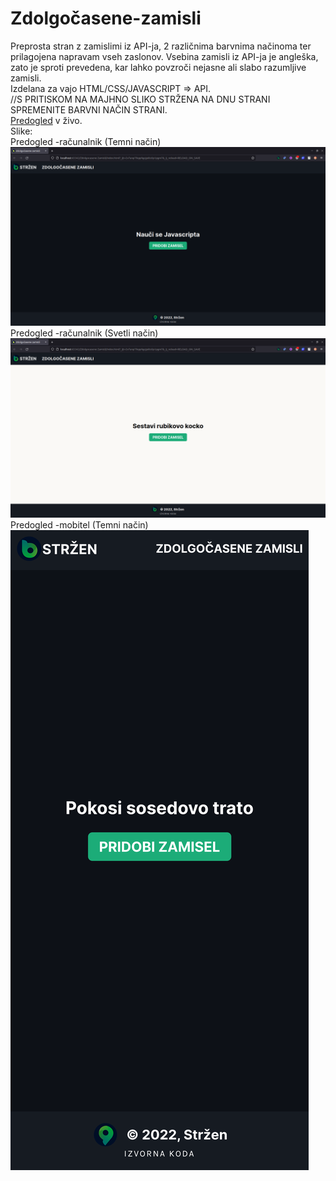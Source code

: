 # Zdolgočasene-zamisli
Preprosta stran z zamislimi iz API-ja, 2 različnima barvnima načinoma ter prilagojena napravam vseh zaslonov.
Vsebina zamisli iz API-ja je angleška, zato je sproti prevedena, kar lahko povzroči nejasne ali slabo razumljive zamisli.<br>
Izdelana za vajo HTML/CSS/JAVASCRIPT => API.<br>
//S PRITISKOM NA MAJHNO SLIKO STRŽENA NA DNU STRANI SPREMENITE <bold>BARVNI NAČIN STRANI</bold>.
<br>
<a href="https://zamisli.strzen.si">Predogled</a> v živo.
<br>
Slike:
<br>
Predogled -računalnik (Temni način)
<br>
<img src="./slike-predogled/Zamisli-racunalnik-temno.png" alt="Zamisli - Računalnik - Temni način">
Predogled -računalnik (Svetli način)
<br>
<img src="./slike-predogled/Zamisli-racunalnik-svetlo.png" alt="Zamisli - Računalnik - Svetli način">
Predogled -mobitel (Temni način)
<br>
<img src="./slike-predogled/Zamisli-mobitel-temno.png" alt="Zamisli - Mobitel - Temni način">
